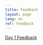 ```yaml
---
title: Feedback
layout: page
lang: en
ref: feedback
---
```

[Day 1 Feedback](https://docs.google.com/forms/d/1mY8LWFlH3PNi_jpAqtF--BemJkgRpU4iczP2BlF3soQ/edit?usp=sharing)
